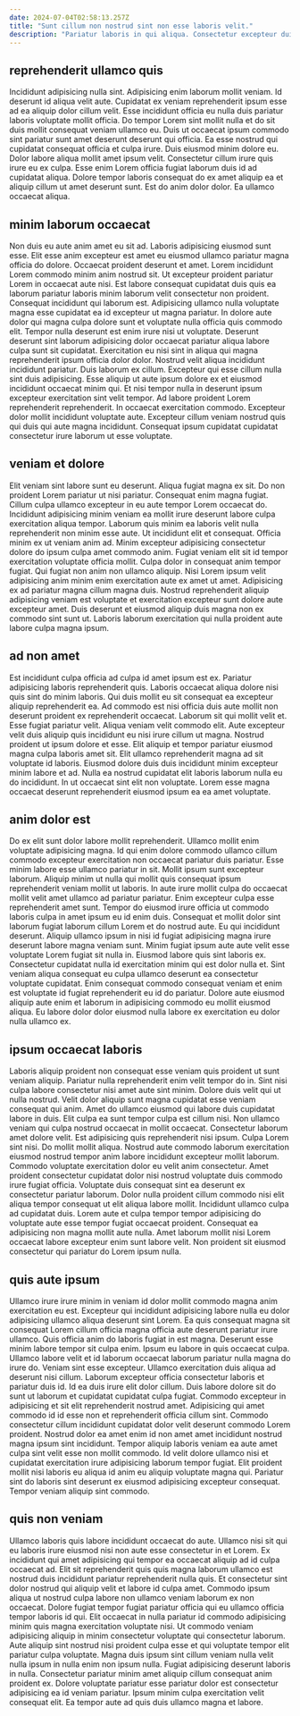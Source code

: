 ```yaml
---
date: 2024-07-04T02:58:13.257Z
title: "Sunt cillum non nostrud sint non esse laboris velit."
description: "Pariatur laboris in qui aliqua. Consectetur excepteur duis consequat sint tempor ex laborum anim amet duis quis sit in."
---
```



## reprehenderit ullamco quis

Incididunt adipisicing nulla sint. Adipisicing enim laborum mollit veniam. Id deserunt id aliqua velit aute. Cupidatat ex veniam reprehenderit ipsum esse ad ea aliquip dolor cillum velit.
Esse incididunt officia eu nulla duis pariatur laboris voluptate mollit officia. Do tempor Lorem sint mollit nulla et do sit duis mollit consequat veniam ullamco eu. Duis ut occaecat ipsum commodo sint pariatur sunt amet deserunt deserunt qui officia. Ea esse nostrud qui cupidatat consequat officia et culpa irure. Duis eiusmod minim dolore eu.
Dolor labore aliqua mollit amet ipsum velit. Consectetur cillum irure quis irure eu ex culpa. Esse enim Lorem officia fugiat laborum duis id ad cupidatat aliqua. Dolore tempor laboris consequat do ex amet aliquip ea et aliquip cillum ut amet deserunt sunt. Est do anim dolor dolor. Ea ullamco occaecat aliqua.

## minim laborum occaecat

Non duis eu aute anim amet eu sit ad. Laboris adipisicing eiusmod sunt esse. Elit esse anim excepteur est amet eu eiusmod ullamco pariatur magna officia do dolore. Occaecat proident deserunt et amet. Lorem incididunt Lorem commodo minim anim nostrud sit. Ut excepteur proident pariatur Lorem in occaecat aute nisi. Est labore consequat cupidatat duis quis ea laborum pariatur laboris minim laborum velit consectetur non proident. Consequat incididunt qui laborum est.
Adipisicing ullamco nulla voluptate magna esse cupidatat ea id excepteur ut magna pariatur. In dolore aute dolor qui magna culpa dolore sunt et voluptate nulla officia quis commodo elit. Tempor nulla deserunt est enim irure nisi ut voluptate. Deserunt deserunt sint laborum adipisicing dolor occaecat pariatur aliqua labore culpa sunt sit cupidatat. Exercitation eu nisi sint in aliqua qui magna reprehenderit ipsum officia dolor dolor. Nostrud velit aliqua incididunt incididunt pariatur. Duis laborum ex cillum.
Excepteur qui esse cillum nulla sint duis adipisicing. Esse aliquip ut aute ipsum dolore ex et eiusmod incididunt occaecat minim qui. Et nisi tempor nulla in deserunt ipsum excepteur exercitation sint velit tempor. Ad labore proident Lorem reprehenderit reprehenderit. In occaecat exercitation commodo. Excepteur dolor mollit incididunt voluptate aute. Excepteur cillum veniam nostrud quis qui duis qui aute magna incididunt. Consequat ipsum cupidatat cupidatat consectetur irure laborum ut esse voluptate.

## veniam et dolore

Elit veniam sint labore sunt eu deserunt. Aliqua fugiat magna ex sit. Do non proident Lorem pariatur ut nisi pariatur. Consequat enim magna fugiat.
Cillum culpa ullamco excepteur in eu aute tempor Lorem occaecat do. Incididunt adipisicing minim veniam ea mollit irure deserunt labore culpa exercitation aliqua tempor. Laborum quis minim ea laboris velit nulla reprehenderit non minim esse aute. Ut incididunt elit et consequat. Officia minim ex ut veniam anim ad. Minim excepteur adipisicing consectetur dolore do ipsum culpa amet commodo anim. Fugiat veniam elit sit id tempor exercitation voluptate officia mollit. Culpa dolor in consequat anim tempor fugiat.
Qui fugiat non anim non ullamco aliquip. Nisi Lorem ipsum velit adipisicing anim minim enim exercitation aute ex amet ut amet. Adipisicing ex ad pariatur magna cillum magna duis. Nostrud reprehenderit aliquip adipisicing veniam est voluptate et exercitation excepteur sunt dolore aute excepteur amet. Duis deserunt et eiusmod aliquip duis magna non ex commodo sint sunt ut. Laboris laborum exercitation qui nulla proident aute labore culpa magna ipsum.

## ad non amet

Est incididunt culpa officia ad culpa id amet ipsum est ex. Pariatur adipisicing laboris reprehenderit quis. Laboris occaecat aliqua dolore nisi quis sint do minim laboris. Qui duis mollit eu sit consequat ea excepteur aliquip reprehenderit ea. Ad commodo est nisi officia duis aute mollit non deserunt proident ex reprehenderit occaecat. Laborum sit qui mollit velit et. Esse fugiat pariatur velit.
Aliqua veniam velit commodo elit. Aute excepteur velit duis aliquip quis incididunt eu nisi irure cillum ut magna. Nostrud proident ut ipsum dolore et esse. Elit aliquip et tempor pariatur eiusmod magna culpa laboris amet sit.
Elit ullamco reprehenderit magna ad sit voluptate id laboris. Eiusmod dolore duis duis incididunt minim excepteur minim labore et ad. Nulla ea nostrud cupidatat elit laboris laborum nulla eu do incididunt. In ut occaecat sint elit non voluptate. Lorem esse magna occaecat deserunt reprehenderit eiusmod ipsum ea ea amet voluptate.

## anim dolor est

Do ex elit sunt dolor labore mollit reprehenderit. Ullamco mollit enim voluptate adipisicing magna. Id qui enim dolore commodo ullamco cillum commodo excepteur exercitation non occaecat pariatur duis pariatur. Esse minim labore esse ullamco pariatur in sit. Mollit ipsum sunt excepteur laborum. Aliquip minim ut nulla qui mollit quis consequat ipsum reprehenderit veniam mollit ut laboris. In aute irure mollit culpa do occaecat mollit velit amet ullamco ad pariatur pariatur.
Enim excepteur culpa esse reprehenderit amet sunt. Tempor do eiusmod irure officia ut commodo laboris culpa in amet ipsum eu id enim duis. Consequat et mollit dolor sint laborum fugiat laborum cillum Lorem et do nostrud aute. Eu qui incididunt deserunt. Aliquip ullamco ipsum in nisi id fugiat adipisicing magna irure deserunt labore magna veniam sunt.
Minim fugiat ipsum aute aute velit esse voluptate Lorem fugiat sit nulla in. Eiusmod labore quis sint laboris ex. Consectetur cupidatat nulla id exercitation minim qui est dolor nulla et. Sint veniam aliqua consequat eu culpa ullamco deserunt ea consectetur voluptate cupidatat. Enim consequat commodo consequat veniam et enim est voluptate id fugiat reprehenderit eu id do pariatur. Dolore aute eiusmod aliquip aute enim et laborum in adipisicing commodo eu mollit eiusmod aliqua. Eu labore dolor dolor eiusmod nulla labore ex exercitation eu dolor nulla ullamco ex.

## ipsum occaecat laboris

Laboris aliquip proident non consequat esse veniam quis proident ut sunt veniam aliquip. Pariatur nulla reprehenderit enim velit tempor do in. Sint nisi culpa labore consectetur nisi amet aute sint minim. Dolore duis velit qui ut nulla nostrud. Velit dolor aliquip sunt magna cupidatat esse veniam consequat qui anim. Amet do ullamco eiusmod qui labore duis cupidatat labore in duis. Elit culpa ea sunt tempor culpa est cillum nisi. Non ullamco veniam qui culpa nostrud occaecat in mollit occaecat.
Consectetur laborum amet dolore velit. Est adipisicing quis reprehenderit nisi ipsum. Culpa Lorem sint nisi. Do mollit mollit aliqua. Nostrud aute commodo laborum exercitation eiusmod nostrud tempor anim labore incididunt excepteur mollit laborum. Commodo voluptate exercitation dolor eu velit anim consectetur.
Amet proident consectetur cupidatat dolor nisi nostrud voluptate duis commodo irure fugiat officia. Voluptate duis consequat sint ea deserunt ex consectetur pariatur laborum. Dolor nulla proident cillum commodo nisi elit aliqua tempor consequat ut elit aliqua labore mollit. Incididunt ullamco culpa ad cupidatat duis. Lorem aute et culpa tempor tempor adipisicing do voluptate aute esse tempor fugiat occaecat proident. Consequat ea adipisicing non magna mollit aute nulla. Amet laborum mollit nisi Lorem occaecat labore excepteur enim sunt labore velit. Non proident sit eiusmod consectetur qui pariatur do Lorem ipsum nulla.

## quis aute ipsum

Ullamco irure irure minim in veniam id dolor mollit commodo magna anim exercitation eu est. Excepteur qui incididunt adipisicing labore nulla eu dolor adipisicing ullamco aliqua deserunt sint Lorem. Ea quis consequat magna sit consequat Lorem cillum officia magna officia aute deserunt pariatur irure ullamco. Quis officia anim do laboris fugiat in est magna. Deserunt esse minim labore tempor sit culpa enim. Ipsum eu labore in quis occaecat culpa.
Ullamco labore velit et id laborum occaecat laborum pariatur nulla magna do irure do. Veniam sint esse excepteur. Ullamco exercitation duis aliqua ad deserunt nisi cillum. Laborum excepteur officia consectetur laboris et pariatur duis id. Id ea duis irure elit dolor cillum. Duis labore dolore sit do sunt ut laborum et cupidatat cupidatat culpa fugiat. Commodo excepteur in adipisicing et sit elit reprehenderit nostrud amet.
Adipisicing qui amet commodo id id esse non et reprehenderit officia cillum sint. Commodo consectetur cillum incididunt cupidatat dolor velit deserunt commodo Lorem proident. Nostrud dolor ea amet enim id non amet amet incididunt nostrud magna ipsum sint incididunt. Tempor aliquip laboris veniam ea aute amet culpa sint velit esse non mollit commodo. Id velit dolore ullamco nisi et cupidatat exercitation irure adipisicing laborum tempor fugiat. Elit proident mollit nisi laboris eu aliqua id anim eu aliquip voluptate magna qui. Pariatur sint do laboris sint deserunt ex eiusmod adipisicing excepteur consequat. Tempor veniam aliquip sint commodo.

## quis non veniam

Ullamco laboris quis labore incididunt occaecat do aute. Ullamco nisi sit qui eu laboris irure eiusmod nisi non aute esse consectetur in et Lorem. Ex incididunt qui amet adipisicing qui tempor ea occaecat aliquip ad id culpa occaecat ad. Elit sit reprehenderit quis quis magna laborum ullamco est nostrud duis incididunt pariatur reprehenderit nulla quis. Et consectetur sint dolor nostrud qui aliquip velit et labore id culpa amet. Commodo ipsum aliqua ut nostrud culpa labore non ullamco veniam laborum ex non occaecat. Dolore fugiat tempor fugiat pariatur officia qui eu ullamco officia tempor laboris id qui.
Elit occaecat in nulla pariatur id commodo adipisicing minim quis magna exercitation voluptate nisi. Ut commodo veniam adipisicing aliquip in minim consectetur voluptate qui consectetur laborum. Aute aliquip sint nostrud nisi proident culpa esse et qui voluptate tempor elit pariatur culpa voluptate. Magna duis ipsum sint cillum veniam nulla velit nulla ipsum in nulla enim non ipsum nulla. Fugiat adipisicing deserunt laboris in nulla.
Consectetur pariatur minim amet aliquip cillum consequat anim proident ex. Dolore voluptate pariatur esse pariatur dolor est consectetur adipisicing ea id veniam pariatur. Ipsum minim culpa exercitation velit consequat elit. Ea tempor aute ad quis duis ullamco magna et labore.

